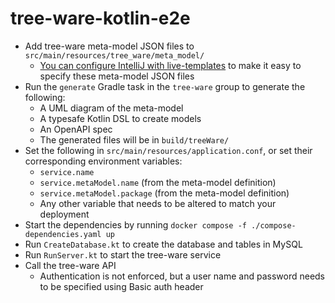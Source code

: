 # tree-ware-kotlin-e2e

* Add tree-ware meta-model JSON files to `src/main/resources/tree_ware/meta_model/`
  * [You can configure IntelliJ with live-templates][1] to make it easy to specify these meta-model JSON files
* Run the `generate` Gradle task in the `tree-ware` group to generate the following:
  * A UML diagram of the meta-model
  * A typesafe Kotlin DSL to create models
  * An OpenAPI spec
  * The generated files will be in `build/treeWare/`
* Set the following in `src/main/resources/application.conf`, or set their corresponding environment variables:
  * `service.name`
  * `service.metaModel.name` (from the meta-model definition)
  * `service.metaModel.package` (from the meta-model definition)
  * Any other variable that needs to be altered to match your deployment
* Start the dependencies by running `docker compose -f ./compose-dependencies.yaml up`
* Run `CreateDatabase.kt` to create the database and tables in MySQL
* Run `RunServer.kt` to start the tree-ware service
* Call the tree-ware API
  * Authentication is not enforced, but a user name and password needs to be specified using Basic auth header

[1]: https://github.com/tree-ware/tree-ware-kotlin-core/tree/master/.idea/templates